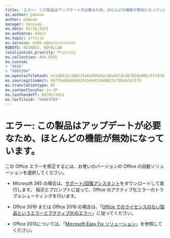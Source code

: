 ```yaml
---
title: 'エラー: この製品はアップデートが必要なため、ほとんどの機能が無効になっています。'
ms.author: pebaum
author: pebaum
manager: dansimp
ms.date: 03/16/2021
ms.audience: Admin
ms.topic: article
ms.service: o365-administration
ROBOTS: NOINDEX, NOFOLLOW
localization_priority: Priority
ms.collection: Adm_O365
ms.custom:
- "9826"
- "9005394"
ms.openlocfilehash: efa38413c3081f4a8ad94d5ec56a951dc967028e096c5f7978251ddf33bfe13c
ms.sourcegitcommit: b5f7da89a650d2915dc652449623c78be6247175
ms.translationtype: HT
ms.contentlocale: ja-JP
ms.lasthandoff: 08/05/2021
ms.locfileid: "54043769"
---
```

# <a name="error-most-of-the-features-have-been-disabled-because-this-product-requires-an-update"></a>エラー: この製品はアップデートが必要なため、ほとんどの機能が無効になっています。

この Office エラーを修正するには、お使いのバージョンの Office の自動ソリューションを選択してください。

- Microsoft 365 の場合は、[サポート/回復アシスタント](https://aka.ms/SaRA-OfficeActivation-Chat)をダウンロードして実行します。 指示とプロンプトに従って、Office のアクティブ化エラーのトラブルシューティングを行います。

- Office 2019 または Office 2016 の場合は、「[Office でのライセンスのない製品というエラーとアクティブ化のエラー](https://support.microsoft.com/office/0d23d3c0-c19c-4b2f-9845-5344fedc4380#bkmk_fixyourself)」に従ってください。

- Office 2013については、「[Microsoft Easy Fix ソリューション](https://support.microsoft.com/topic/microsoft-easy-fix-solutions-have-been-discontinued-b0f4b5f9-3b5a-bd9e-d75d-d45e2f12e16c)」を参照してください。